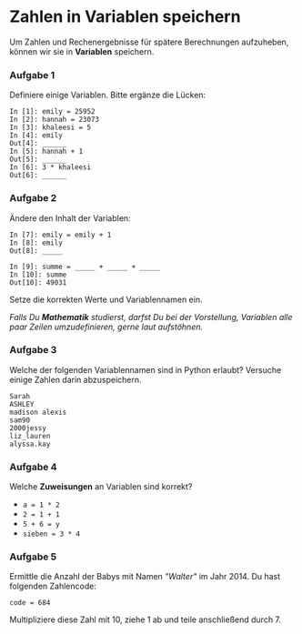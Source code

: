 
# Zahlen in Variablen speichern

Um Zahlen und Rechenergebnisse für spätere Berechnungen aufzuheben, können wir sie in **Variablen** speichern.

### Aufgabe 1

Definiere einige Variablen. Bitte ergänze die Lücken:

    In [1]: emily = 25952
    In [2]: hannah = 23073
    In [3]: khaleesi = 5
    In [4]: emily
    Out[4]: ______
    In [5]: hannah + 1
    Out[5]: ______
    In [6]: 3 * khaleesi
    Out[6]: ______

### Aufgabe 2

Ändere den Inhalt der Variablen:

    In [7]: emily = emily + 1
    In [8]: emily
    Out[8]: _____

    In [9]: summe = _____ + _____ + _____
    In [10]: summe
    Out[10]: 49031

Setze die korrekten Werte und Variablennamen ein.

*Falls Du **Mathematik** studierst, darfst Du bei der Vorstellung, Variablen alle paar Zeilen umzudefinieren, gerne laut aufstöhnen.*


### Aufgabe 3

Welche der folgenden Variablennamen sind in Python erlaubt? Versuche einige Zahlen darin abzuspeichern.

    Sarah
    ASHLEY
    madison alexis
    sam90
    2000jessy
    liz_lauren
    alyssa.kay


### Aufgabe 4

Welche **Zuweisungen** an Variablen sind korrekt?

* `a = 1 * 2`
* `2 = 1 + 1`
* `5 + 6 = y`
* `sieben = 3 * 4`


### Aufgabe 5

Ermittle die Anzahl der Babys mit Namen *"Walter"* im Jahr 2014. Du hast folgenden Zahlencode:

    code = 684

Multipliziere diese Zahl mit 10, ziehe 1 ab und teile anschließend durch 7.
